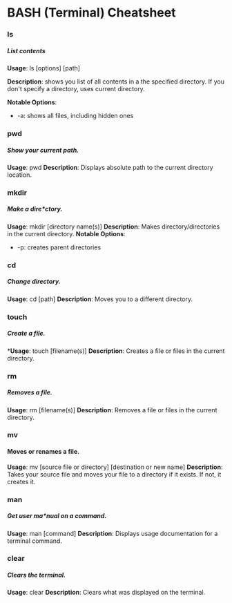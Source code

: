 # BASH (Terminal) Cheatsheet

### ls

##### List contents

**Usage**: ls [options] [path]

**Description**: shows you list of all contents in a the specified directory. If you don't specify a directory, uses current directory.

**Notable Options**:
* -a: shows all files, including hidden ones

### pwd
##### Show your current path.

**Usage**: pwd
**Description**: Displays absolute path to the current directory location.

### mkdir
##### Make a dire*ctory.

**Usage**: mkdir [directory name(s)]
**Description**: Makes directory/directories in the current directory.
**Notable Options**:
* -p: creates parent directories

### cd
##### Change directory.

**Usage**: cd [path]
**Description**: Moves you to a different directory.

### touch
##### Create a file.

***Usage**: touch [filename(s)]
**Description**: Creates a file or files in the current directory.

### rm
##### Removes a file.

**Usage**: rm [filename(s)]
**Description**: Removes a file or files in the current directory.

### mv
#### Moves or renames a file.

**Usage**: mv [source file or directory] [destination or new name]
**Description**: Takes your source file and moves your file to a directory if it exists. If not, it creates it.

### man
##### Get user ma*nual on a command.

**Usage**: man [command]
**Description**: Displays usage documentation for a terminal command.

### clear
##### Clears the terminal.

**Usage**: clear
**Description**: Clears what was displayed on the terminal.